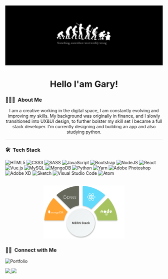 
![](https://github.com/G77-D/G77-D/blob/22ee1bfb5f4fee713718cebf10704511024a6eb6/banner%20(2).png)


<h1 align="center">Hello I'am Gary!</h1>



<h3> 👨🏻‍💻 &nbsp;About Me </h3>
  

<p align="center"> I am a creative working in the digital space, I am constantly evolving and improving my skills. My background was originally in finance, and I slowly transitioned into UX&UI design, to further bolster my skill set I became a full stack developer. 
I'm currently designing and building an app and also studying python. </p>

-------

<h3> 🛠 &nbsp;Tech Stack</h3>

![HTML5](https://img.shields.io/badge/html5-%23E34F26.svg?style=for-the-badge&logo=html5&logoColor=white)
![CSS3](https://img.shields.io/badge/css3-%231572B6.svg?style=for-the-badge&logo=css3&logoColor=white)
![SASS](https://img.shields.io/badge/SASS-hotpink.svg?style=for-the-badge&logo=SASS&logoColor=white)
![JavaScript](https://img.shields.io/badge/javascript-%23323330.svg?style=for-the-badge&logo=javascript&logoColor=%23F7DF1E)
![Bootstrap](https://img.shields.io/badge/bootstrap-%23563D7C.svg?style=for-the-badge&logo=bootstrap&logoColor=white)
![NodeJS](https://img.shields.io/badge/node.js-6DA55F?style=for-the-badge&logo=node.js&logoColor=white)
![React](https://img.shields.io/badge/react-%2320232a.svg?style=for-the-badge&logo=react&logoColor=%2361DAFB)
![Vue.js](https://img.shields.io/badge/vuejs-%2335495e.svg?style=for-the-badge&logo=vuedotjs&logoColor=%234FC08D)
![MySQL](https://img.shields.io/badge/mysql-%2300f.svg?style=for-the-badge&logo=mysql&logoColor=white)
![MongoDB](https://img.shields.io/badge/MongoDB-%234ea94b.svg?style=for-the-badge&logo=mongodb&logoColor=white)
![Python](https://img.shields.io/badge/python-3670A0?style=for-the-badge&logo=python&logoColor=ffdd54)
![Yarn](https://img.shields.io/badge/yarn-%232C8EBB.svg?style=for-the-badge&logo=yarn&logoColor=white)
![Adobe Photoshop](https://img.shields.io/badge/adobephotoshop-%2331A8FF.svg?style=for-the-badge&logo=adobephotoshop&logoColor=white)
![Adobe XD](https://img.shields.io/badge/Adobe%20XD-470137?style=for-the-badge&logo=Adobe%20XD&logoColor=#FF61F6)
![Sketch](https://img.shields.io/badge/Sketch-FFB387?style=for-the-badge&logo=sketch&logoColor=black)
![Visual Studio Code](https://img.shields.io/badge/Visual%20Studio%20Code-0078d7.svg?style=for-the-badge&logo=visual-studio-code&logoColor=white)
![Atom](https://img.shields.io/badge/Atom-%2366595C.svg?style=for-the-badge&logo=atom&logoColor=white)
 <br></br>
  
  
<p align="center">
   <img  width=260 height=170 src="./MERN-pic.png" />
</p
 
   ---
  

  


<h3> 🤝🏻 &nbsp;Connect with Me </h3>

![Portfolio](https://img.shields.io/badge/Portfolio-%23000000.svg?style=for-the-badge&logo=firefox&logoColor=#FF7139)


  <a href="mailto:gm_dineen@hotmail.com">
  <img src="https://img.shields.io/badge/mail-green?style=for-the-badge&logo=icloud&logoColor=white"/>
</a>

<a href="https://www.linkedin.com/in/gary-dineen-325129217/">
  <img src="https://img.shields.io/badge/LinkedIn-0077B5?style=for-the-badge&logo=linkedin&logoColor=white" />





 




